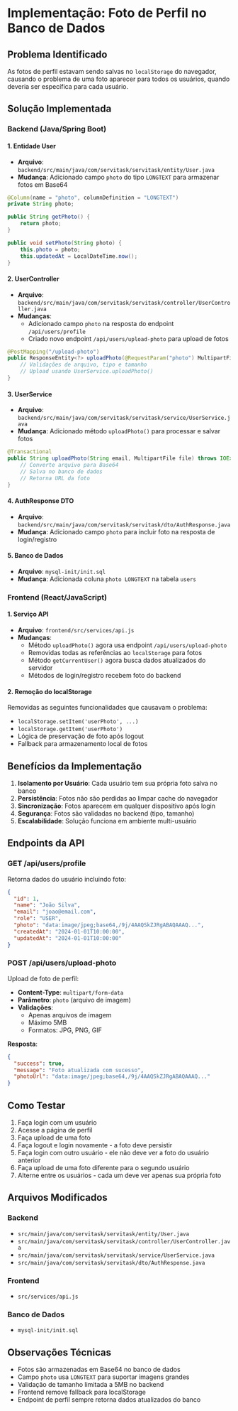 # Implementação: Foto de Perfil no Banco de Dados

## Problema Identificado
As fotos de perfil estavam sendo salvas no `localStorage` do navegador, causando o problema de uma foto aparecer para todos os usuários, quando deveria ser específica para cada usuário.

## Solução Implementada

### Backend (Java/Spring Boot)

#### 1. Entidade User
- **Arquivo**: `backend/src/main/java/com/servitask/servitask/entity/User.java`
- **Mudança**: Adicionado campo `photo` do tipo `LONGTEXT` para armazenar fotos em Base64

```java
@Column(name = "photo", columnDefinition = "LONGTEXT")
private String photo;

public String getPhoto() {
    return photo;
}

public void setPhoto(String photo) {
    this.photo = photo;
    this.updatedAt = LocalDateTime.now();
}
```

#### 2. UserController
- **Arquivo**: `backend/src/main/java/com/servitask/servitask/controller/UserController.java`
- **Mudanças**:
  - Adicionado campo `photo` na resposta do endpoint `/api/users/profile`
  - Criado novo endpoint `/api/users/upload-photo` para upload de fotos

```java
@PostMapping("/upload-photo")
public ResponseEntity<?> uploadPhoto(@RequestParam("photo") MultipartFile file, Authentication authentication) {
    // Validações de arquivo, tipo e tamanho
    // Upload usando UserService.uploadPhoto()
}
```

#### 3. UserService
- **Arquivo**: `backend/src/main/java/com/servitask/servitask/service/UserService.java`
- **Mudança**: Adicionado método `uploadPhoto()` para processar e salvar fotos

```java
@Transactional
public String uploadPhoto(String email, MultipartFile file) throws IOException {
    // Converte arquivo para Base64
    // Salva no banco de dados
    // Retorna URL da foto
}
```

#### 4. AuthResponse DTO
- **Arquivo**: `backend/src/main/java/com/servitask/servitask/dto/AuthResponse.java`
- **Mudança**: Adicionado campo `photo` para incluir foto na resposta de login/registro

#### 5. Banco de Dados
- **Arquivo**: `mysql-init/init.sql`
- **Mudança**: Adicionada coluna `photo LONGTEXT` na tabela `users`

### Frontend (React/JavaScript)

#### 1. Serviço API
- **Arquivo**: `frontend/src/services/api.js`
- **Mudanças**:
  - Método `uploadPhoto()` agora usa endpoint `/api/users/upload-photo`
  - Removidas todas as referências ao `localStorage` para fotos
  - Método `getCurrentUser()` agora busca dados atualizados do servidor
  - Métodos de login/registro recebem foto do backend

#### 2. Remoção do localStorage
Removidas as seguintes funcionalidades que causavam o problema:
- `localStorage.setItem('userPhoto', ...)` 
- `localStorage.getItem('userPhoto')`
- Lógica de preservação de foto após logout
- Fallback para armazenamento local de fotos

## Benefícios da Implementação

1. **Isolamento por Usuário**: Cada usuário tem sua própria foto salva no banco
2. **Persistência**: Fotos não são perdidas ao limpar cache do navegador
3. **Sincronização**: Fotos aparecem em qualquer dispositivo após login
4. **Segurança**: Fotos são validadas no backend (tipo, tamanho)
5. **Escalabilidade**: Solução funciona em ambiente multi-usuário

## Endpoints da API

### GET /api/users/profile
Retorna dados do usuário incluindo foto:
```json
{
  "id": 1,
  "name": "João Silva",
  "email": "joao@email.com",
  "role": "USER",
  "photo": "data:image/jpeg;base64,/9j/4AAQSkZJRgABAQAAAQ...",
  "createdAt": "2024-01-01T10:00:00",
  "updatedAt": "2024-01-01T10:00:00"
}
```

### POST /api/users/upload-photo
Upload de foto de perfil:
- **Content-Type**: `multipart/form-data`
- **Parâmetro**: `photo` (arquivo de imagem)
- **Validações**: 
  - Apenas arquivos de imagem
  - Máximo 5MB
  - Formatos: JPG, PNG, GIF

**Resposta**:
```json
{
  "success": true,
  "message": "Foto atualizada com sucesso",
  "photoUrl": "data:image/jpeg;base64,/9j/4AAQSkZJRgABAQAAAQ..."
}
```

## Como Testar

1. Faça login com um usuário
2. Acesse a página de perfil
3. Faça upload de uma foto
4. Faça logout e login novamente - a foto deve persistir
5. Faça login com outro usuário - ele não deve ver a foto do usuário anterior
6. Faça upload de uma foto diferente para o segundo usuário
7. Alterne entre os usuários - cada um deve ver apenas sua própria foto

## Arquivos Modificados

### Backend
- `src/main/java/com/servitask/servitask/entity/User.java`
- `src/main/java/com/servitask/servitask/controller/UserController.java`
- `src/main/java/com/servitask/servitask/service/UserService.java`
- `src/main/java/com/servitask/servitask/dto/AuthResponse.java`

### Frontend
- `src/services/api.js`

### Banco de Dados
- `mysql-init/init.sql`

## Observações Técnicas

- Fotos são armazenadas em Base64 no banco de dados
- Campo `photo` usa `LONGTEXT` para suportar imagens grandes
- Validação de tamanho limitada a 5MB no backend
- Frontend remove fallback para localStorage
- Endpoint de perfil sempre retorna dados atualizados do banco 